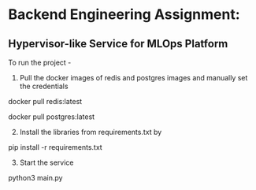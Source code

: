 # Backend Engineering Assignment:

## Hypervisor-like Service for MLOps Platform

To run the project -

1) Pull the docker images of redis and postgres images and manually set the credentials 

docker pull redis:latest

docker pull postgres:latest


2) Install the libraries from requirements.txt by

pip install -r requirements.txt


3) Start the service

python3 main.py
